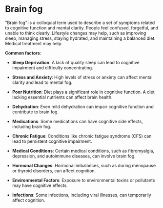 [//]: # (
source: gpt-3 + jph editing
tags: conditions
)

# Brain fog

"Brain fog" is a colloquial term used to describe a set of symptoms related to cognitive function and mental clarity. People feel confused, forgetful, and unable to think clearly. Lifestyle changes may help, such as improving sleep, managing stress, staying hydrated, and maintaining a balanced diet. Medical treatment may help.

**Common factors**:

* **Sleep Deprivation**: A lack of quality sleep can lead to cognitive impairment and difficulty concentrating.

* **Stress and Anxiety**: High levels of stress or anxiety can affect mental clarity and lead to mental fog.

* **Poor Nutrition**: Diet plays a significant role in cognitive function. A diet lacking essential nutrients can affect brain health.

* **Dehydration**: Even mild dehydration can impair cognitive function and contribute to brain fog.

* **Medications**: Some medications can have cognitive side effects, including brain fog.

* **Chronic Fatigue**: Conditions like chronic fatigue syndrome (CFS) can lead to persistent cognitive impairment.

* **Medical Conditions**: Certain medical conditions, such as fibromyalgia, depression, and autoimmune diseases, can involve brain fog.

* **Hormonal Changes**: Hormonal imbalances, such as during menopause or thyroid disorders, can affect cognition.

* **Environmental Factors**: Exposure to environmental toxins or pollutants may have cognitive effects.

* **Infections**: Some infections, including viral illnesses, can temporarily affect cognition.
